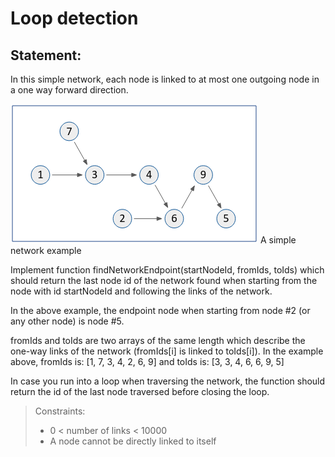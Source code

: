 # Loop detection

## Statement:

In this simple network, each node is linked to at most one outgoing node in a one way forward direction.

![A simple network example](SimpleNetwork.png)
A simple network example

Implement function findNetworkEndpoint(startNodeId, fromIds, toIds) which should return the last node id of the network found when starting from the node with id startNodeId and following the links of the network.

In the above example, the endpoint node when starting from node #2 (or any other node) is node #5.

fromIds and toIds are two arrays of the same length which describe the one-way links of the network (fromIds[i] is linked to toIds[i]).
In the example above, fromIds is: [1, 7, 3, 4, 2, 6, 9] and toIds is: [3, 3, 4, 6, 6, 9, 5]

In case you run into a loop when traversing the network, the function should return the id of the last node traversed before closing the loop.

> Constraints:
>
> - 0 < number of links < 10000
> - A node cannot be directly linked to itself
